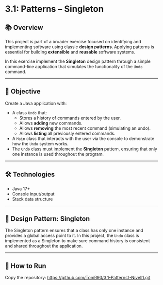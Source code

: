 # 3.1: Patterns – Singleton

## 📚 Overview

This project is part of a broader exercise focused on identifying and implementing software using classic **design patterns**. Applying patterns is essential for building **extensible** and **reusable** software systems.

In this exercise implement the **Singleton** design pattern through a simple command-line application that simulates the functionality of the `Undo` command.

---

## 🎯 Objective

Create a Java application with:

- A class `Undo` that:
  - Stores a history of commands entered by the user.
  - Allows **adding** new commands.
  - Allows **removing** the most recent command (simulating an undo).
  - Allows **listing** all previously entered commands.
- A `Main` class that interacts with the user via the console to demonstrate how the `Undo` system works.
- The `Undo` class must implement the **Singleton** pattern, ensuring that only one instance is used throughout the program.

---

## 🛠️ Technologies

- Java 17+
- Console input/output
- Stack data structure

---

## 🧱 Design Pattern: Singleton

The Singleton pattern ensures that a class has only one instance and provides a global access point to it. In this project, the `Undo` class is implemented as a Singleton to make sure command history is consistent and shared throughout the application.

---

## 🚀 How to Run
Copy the repository: https://github.com/ToniR90/3.1-Patterns1-Nivell1.git
 
